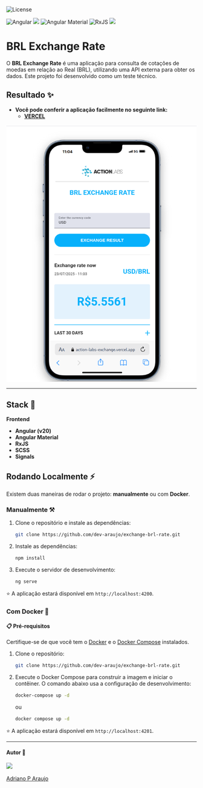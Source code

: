 <img src="https://img.shields.io/static/v1?label=license&message=MIT&color=5965E0&labelColor=121214" alt="License">

<img src="https://img.shields.io/badge/Angular-DD0031?style=for-the-badge&logo=angular&logoColor=white" alt="Angular" /> <img src="https://img.shields.io/badge/Docker-2496ED?style=for-the-badge&logo=docker&logoColor=white"/>
<img src="https://img.shields.io/badge/Angular_Material-f8f9fa?style=for-the-badge&logo=angular&logoColor=DD0031" alt="Angular Material" /> <img src="https://img.shields.io/badge/rxjs-%23B7178C.svg?style=for-the-badge&logo=rxjs&logoColor=white" alt="RxJS" /> <img src="https://img.shields.io/badge/vercel-%23000000.svg?style=for-the-badge&logo=vercel&logoColor=white"/>

# BRL Exchange Rate

O **BRL Exchange Rate** é uma aplicação para consulta de cotações de moedas em relação ao Real (BRL), utilizando uma API externa para obter os dados. Este projeto foi desenvolvido como um teste técnico.

## Resultado ✨

- **Você pode conferir a aplicação facilmente no seguinte link:**
  - **[VERCEL](https://action-labs-exchange.vercel.app/)**

![](./assets/screenshot.png)

---

## Stack 🚀

**Frontend**

- **Angular (v20)**
- **Angular Material**
- **RxJS**
- **SCSS** 
- **Signals**



## Rodando Localmente ⚡️

Existem duas maneiras de rodar o projeto: **manualmente** ou com **Docker**.



### Manualmente ⚒️

1.  Clone o repositório e instale as dependências:
    ```bash
    git clone https://github.com/dev-araujo/exchange-brl-rate.git
    ```

2. Instale as dependências: 
    
    ```bash
    npm install
    ```

3.  Execute o servidor de desenvolvimento:
    ```bash
    ng serve
    ```

⭐ A aplicação estará disponível em `http://localhost:4200`.


### Com Docker  🐋

#### 📋 Pré-requisitos

Certifique-se de que você tem o [Docker](https://www.docker.com/get-started) e o [Docker Compose](https://docs.docker.com/compose/install/) instalados.

1.  Clone o repositório:
    ```bash
    git clone https://github.com/dev-araujo/exchange-brl-rate.git
    ```

2.  Execute o Docker Compose para construir a imagem e iniciar o contêiner. O comando abaixo usa a configuração de desenvolvimento:

    ```bash
    docker-compose up -d
    ```
    ou

    ```bash
    docker compose up -d
    ```
   

⭐ A aplicação estará disponível em `http://localhost:4201`. 

---


#### Autor 👷

<img src="https://avatars.githubusercontent.com/u/97068163?v=4" width=120 />

[Adriano P Araujo](https://www.linkedin.com/in/araujocode/)